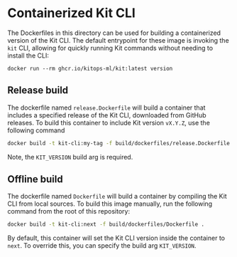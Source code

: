 # Containerized Kit CLI

The Dockerfiles in this directory can be used for building a containerized version of the Kit CLI. The default entrypoint
for these image is invoking the `kit` CLI, allowing for quickly running Kit commands without needing to install the CLI:
```
docker run --rm ghcr.io/kitops-ml/kit:latest version
```

## Release build
The dockerfile named `release.Dockerfile` will build a container that includes a specified release of the Kit CLI, downloaded
from GitHub releases. To build this container to include Kit version `vX.Y.Z`, use the following command
```bash
docker build -t kit-cli:my-tag -f build/dockerfiles/release.Dockerfile --build-arg KIT_VERSION=vX.Y.Z .
```
Note, the `KIT_VERSION` build arg is required.


## Offline build
The dockerfile named `Dockerfile` will build a container by compiling the Kit CLI from local sources. To build this image
manually, run the following command from the root of this repository:

```bash
docker build -t kit-cli:next -f build/dockerfiles/Dockerfile .
```
By default, this container will set the Kit CLI version inside the container to `next`. To override this, you can specify
the build arg `KIT_VERSION`.
